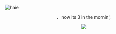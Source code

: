 ![haie](https://komarev.com/ghpvc/?username=ivantilI&label=🪽&color=ccccd0)
<div align="center">         ،⠀now its 3 in the mornin', 
<p align="center"> <img src="https://files.catbox.moe/22n739.png"/>

